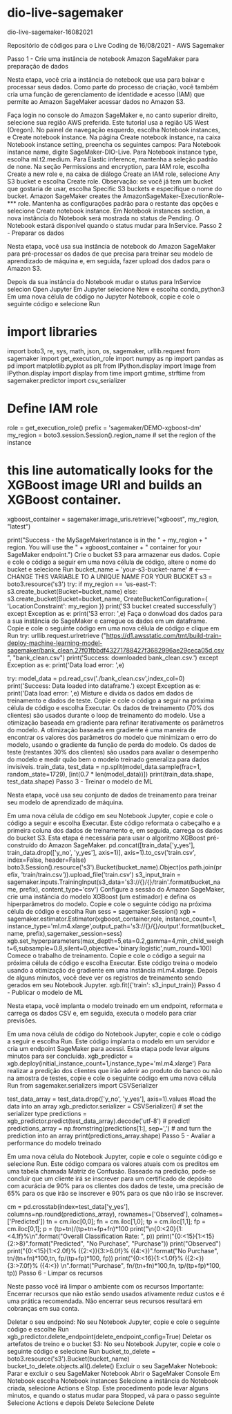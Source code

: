 ﻿# dio-live-sagemaker
dio-live-sagemaker-16082021

Repositório de códigos para o Live Coding de 16/08/2021 - AWS Sagemaker

Passo 1 - Crie uma instância de notebook Amazon SageMaker para preparação de dados

Nesta etapa, você cria a instância do notebook que usa para baixar e processar seus dados. Como parte do processo de criação, você também cria uma função de gerenciamento de identidade e acesso (IAM) que permite ao Amazon SageMaker acessar dados no Amazon S3.

Faça login no console do Amazon SageMaker e, no canto superior direito, selecione sua região AWS preferida. Este tutorial usa a região US West (Oregon).
No painel de navegação esquerdo, escolha Notebook instances, e Create notebook instance.
Na página Create notebook instance, na caixa Notebook instance setting, preencha os seguintes campos:
Para Notebook instance name, digite SageMaker-DIO-Live.
Para Notebook instance type, escolha ml.t2.medium.
Para Elastic inference, mantenha a seleção padrão de none.
Na seção Permissions and encryption, para IAM role, escolha Create a new role e, na caixa de diálogo Create an IAM role, selecione Any S3 bucket e escolha Create role. Observação: se você já tem um bucket que gostaria de usar, escolha Specific S3 buckets e especifique o nome do bucket.
Amazon SageMaker creates the AmazonSageMaker-ExecutionRole-*** role.
Mantenha as configurações padrão para o restante das opções e selecione Create notebook instance. Em Notebook instances section, a nova instância do Notebook será mostrada no status de Pending. O Notebook estará disponível quando o status mudar para InService.
Passo 2 - Preparar os dados

Nesta etapa, você usa sua instância de notebook do Amazon SageMaker para pré-processar os dados de que precisa para treinar seu modelo de aprendizado de máquina e, em seguida, fazer upload dos dados para o Amazon S3.

Depois da sua instância do Notebook mudar o status para InService selecion Open Jupyter
Em Jupyter selecione New e escolha conda_python3
Em uma nova célula de código no Jupyter Notebook, copie e cole o seguinte código e selecione Run
# import libraries
import boto3, re, sys, math, json, os, sagemaker, urllib.request
from sagemaker import get_execution_role
import numpy as np
import pandas as pd
import matplotlib.pyplot as plt
from IPython.display import Image
from IPython.display import display
from time import gmtime, strftime
from sagemaker.predictor import csv_serializer

# Define IAM role
role = get_execution_role()
prefix = 'sagemaker/DEMO-xgboost-dm'
my_region = boto3.session.Session().region_name # set the region of the instance

# this line automatically looks for the XGBoost image URI and builds an XGBoost container.
xgboost_container = sagemaker.image_uris.retrieve("xgboost", my_region, "latest")

print("Success - the MySageMakerInstance is in the " + my_region + " region. You will use the " + xgboost_container + " container for your SageMaker endpoint.")
Crie o bucket S3 para armazenar eus dados. Copie e cole o código a seguir em uma nova célula de código, altere o nome do bucket e selecione Run
bucket_name = 'your-s3-bucket-name' # <--- CHANGE THIS VARIABLE TO A UNIQUE NAME FOR YOUR BUCKET
s3 = boto3.resource('s3')
try:
    if  my_region == 'us-east-1':
      s3.create_bucket(Bucket=bucket_name)
    else: 
      s3.create_bucket(Bucket=bucket_name, CreateBucketConfiguration={ 'LocationConstraint': my_region })
    print('S3 bucket created successfully')
except Exception as e:
    print('S3 error: ',e)
Faça o donwload dos dados para a sua instância do SageMaker e carregue os dados em um dataframe. Copie e cole o seguinte código em uma nova célula de código e clique em Run
try:
  urllib.request.urlretrieve ("https://d1.awsstatic.com/tmt/build-train-deploy-machine-learning-model-sagemaker/bank_clean.27f01fbbdf43271788427f3682996ae29ceca05d.csv", "bank_clean.csv")
  print('Success: downloaded bank_clean.csv.')
except Exception as e:
  print('Data load error: ',e)

try:
  model_data = pd.read_csv('./bank_clean.csv',index_col=0)
  print('Success: Data loaded into dataframe.')
except Exception as e:
    print('Data load error: ',e)
Misture e divida os dados em dados de treinamento e dados de teste. Copie e cole o código a seguir na próxima célula de código e escolha Executar. Os dados de treinamento (70% dos clientes) são usados durante o loop de treinamento do modelo. Use a otimização baseada em gradiente para refinar iterativamente os parâmetros do modelo. A otimização baseada em gradiente é uma maneira de encontrar os valores dos parâmetros do modelo que minimizam o erro do modelo, usando o gradiente da função de perda do modelo. Os dados de teste (restantes 30% dos clientes) são usados para avaliar o desempenho do modelo e medir quão bem o modelo treinado generaliza para dados invisíveis.
train_data, test_data = np.split(model_data.sample(frac=1, random_state=1729), [int(0.7 * len(model_data))])
print(train_data.shape, test_data.shape)
Passo 3 - Treinar o modelo de ML

Nesta etapa, você usa seu conjunto de dados de treinamento para treinar seu modelo de aprendizado de máquina.

Em uma nova célula de código em seu Notebook Jupyter, copie e cole o código a seguir e escolha Executar. Este código reformata o cabeçalho e a primeira coluna dos dados de treinamento e, em seguida, carrega os dados do bucket S3. Esta etapa é necessária para usar o algoritmo XGBoost pré-construído do Amazon SageMaker.
pd.concat([train_data['y_yes'], train_data.drop(['y_no', 'y_yes'], axis=1)], axis=1).to_csv('train.csv', index=False, header=False)
boto3.Session().resource('s3').Bucket(bucket_name).Object(os.path.join(prefix, 'train/train.csv')).upload_file('train.csv')
s3_input_train = sagemaker.inputs.TrainingInput(s3_data='s3://{}/{}/train'.format(bucket_name, prefix), content_type='csv')
Configure a sessão do Amazon SageMaker, crie uma instância do modelo XGBoost (um estimador) e defina os hiperparâmetros do modelo. Copie e cole o seguinte código na próxima célula de código e escolha Run
sess = sagemaker.Session()
xgb = sagemaker.estimator.Estimator(xgboost_container,role, instance_count=1, instance_type='ml.m4.xlarge',output_path='s3://{}/{}/output'.format(bucket_name, prefix),sagemaker_session=sess)
xgb.set_hyperparameters(max_depth=5,eta=0.2,gamma=4,min_child_weight=6,subsample=0.8,silent=0,objective='binary:logistic',num_round=100)
Comece o trabalho de treinamento. Copie e cole o código a seguir na próxima célula de código e escolha Executar. Este código treina o modelo usando a otimização de gradiente em uma instância ml.m4.xlarge. Depois de alguns minutos, você deve ver os registros de treinamento sendo gerados em seu Notebook Jupyter.
xgb.fit({'train': s3_input_train})
Passo 4 - Publicar o modelo de ML

Nesta etapa, você implanta o modelo treinado em um endpoint, reformata e carrega os dados CSV e, em seguida, executa o modelo para criar previsões.

Em uma nova célula de código do Notebook Jupyter, copie e cole o código a seguir e escolha Run. Este código implanta o modelo em um servidor e cria um endpoint SageMaker para acessi. Esta etapa pode levar alguns minutos para ser concluída.
xgb_predictor = xgb.deploy(initial_instance_count=1,instance_type='ml.m4.xlarge')
Para realizar a predição dos clientes que irão aderir ao produto do banco ou não na amostra de testes, copie e cole o seguinte código em uma nova célula Run
from sagemaker.serializers import CSVSerializer

test_data_array = test_data.drop(['y_no', 'y_yes'], axis=1).values #load the data into an array
xgb_predictor.serializer = CSVSerializer() # set the serializer type
predictions = xgb_predictor.predict(test_data_array).decode('utf-8') # predict!
predictions_array = np.fromstring(predictions[1:], sep=',') # and turn the prediction into an array
print(predictions_array.shape)
Passo 5 - Avaliar a performance do modelo treinado

Em uma nova célula do Notebook Jupyter, copie e cole o seguinte código e selecione Run. Este código compara os valores atuais com os preditos em uma tabela chamada Matriz de Confusão. Baseado na predição, pode-se concluir que um cliente irá se inscrever para um certificado de depósito com acurácia de 90% para os clientes dos dados de teste, uma precisão de 65% para os que irão se inscrever e 90% para os que não irão se inscrever.

cm = pd.crosstab(index=test_data['y_yes'], columns=np.round(predictions_array), rownames=['Observed'], colnames=['Predicted'])
tn = cm.iloc[0,0]; fn = cm.iloc[1,0]; tp = cm.iloc[1,1]; fp = cm.iloc[0,1]; p = (tp+tn)/(tp+tn+fp+fn)*100
print("\n{0:<20}{1:<4.1f}%\n".format("Overall Classification Rate: ", p))
print("{0:<15}{1:<15}{2:>8}".format("Predicted", "No Purchase", "Purchase"))
print("Observed")
print("{0:<15}{1:<2.0f}% ({2:<}){3:>6.0f}% ({4:<})".format("No Purchase", tn/(tn+fn)*100,tn, fp/(tp+fp)*100, fp))
print("{0:<16}{1:<1.0f}% ({2:<}){3:>7.0f}% ({4:<}) \n".format("Purchase", fn/(tn+fn)*100,fn, tp/(tp+fp)*100, tp))
Passo 6 - Limpar os recursos

Neste passo você irá limpar o ambiente com os recursos Importante: Encerrar recursos que não estão sendo usados ativamente reduz custos e é uma prática recomendada. Não encerrar seus recursos resultará em cobranças em sua conta.

Deletar o seu endpoind: No seu Notebook Jupyter, copie e cole o seguinte código e escolhe Run
xgb_predictor.delete_endpoint(delete_endpoint_config=True)
Deletar os artefatos de treino e o bucket S3: No seu Notebook Jupyter, copie e cole o seguinte código e selecione Run
bucket_to_delete = boto3.resource('s3').Bucket(bucket_name)
bucket_to_delete.objects.all().delete()
Excluir o seu SageMaker Notebook: Parar e excluir o seu SageMaker Notebook
Abrir o SageMaker Console
Em Notebook escolha Notebook instances
Selecione a instância do Notebook criada, selecione Actions e Stop. Este procedimento pode levar alguns minutos, e quando o status mudar para Stopped, vá para o passo seguinte
Selecione Actions e depois Delete
Selecione Delete
